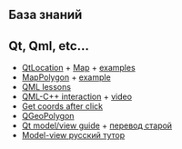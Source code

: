 ## База знаний

Qt, Qml, etc...
-------------

* [QtLocation](https://doc-snapshots.qt.io/qt5-5.11/qtlocation-index.html) + [Map](https://doc-snapshots.qt.io/qt5-5.11/qml-location5-maps.html) + [examples](https://doc-snapshots.qt.io/qt5-5.11/qtlocation-examples.html)
* [MapPolygon](http://doc.qt.io/qt-5/qml-qtlocation-mappolygon.html) + [example](http://doc-snapshots.qt.io/qt5-5.9/qtlocation-mapviewer-map-polygonitem-qml.html)
* [QML lessons](https://evileg.com/ru/post/66/)
* [QML-C++ interaction](http://doc.qt.io/qt-5/qtqml-cppintegration-interactqmlfromcpp.html) + [video](https://www.youtube.com/watch?v=e35ugcY2aOk)
* [Get coords after click](https://stackoverflow.com/questions/34637133/qml-maps-get-coordinates-when-tap-the-screen)
* [QGeoPolygon](http://doc.qt.io/qt-5/qgeopolygon.html#containsCoordinate)
* [Qt model/view guide](http://doc.qt.io/qt-5/modelview.html) + [перевод старой](http://www.doc.crossplatform.ru/qt/4.7.x/model-view-programming.html)
* [Model-view русский тутор](https://habr.com/post/181712/)
